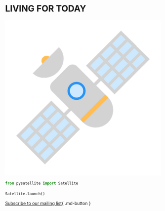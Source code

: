 # LIVING FOR TODAY

![Screenshot](img/satellite-logo.png)

```python
from pysatellite import Satellite

Satellite.launch()
```

[Subscribe to our mailing list](#){ .md-button }